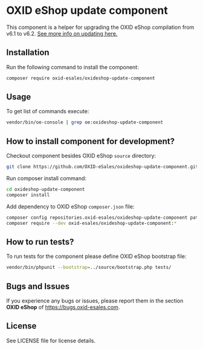 OXID eShop update component
===========================

This component is a helper for upgrading the OXID eShop compilation from v6.1 to v6.2. 
[See more info on updating here.](https://docs.oxid-esales.com/developer/en/6.2/update/eshop_from_6x_to_6y/update_to_62.html)

## Installation

Run the following command to install the component:

```bash
composer require oxid-esales/oxideshop-update-component
```

## Usage

To get list of commands execute:

```bash
vendor/bin/oe-console | grep oe:oxideshop-update-component
```

## How to install component for development?

Checkout component besides OXID eShop `source` directory:

```bash
git clone https://github.com/OXID-eSales/oxideshop-update-component.git
```

Run composer install command:

```bash
cd oxideshop-update-component
composer install
```

Add dependency to OXID eShop `composer.json` file:

```bash
composer config repositories.oxid-esales/oxideshop-update-component path oxideshop-update-component
composer require --dev oxid-esales/oxideshop-update-component:*
```

## How to run tests?

To run tests for the component please define OXID eShop bootstrap file:

```bash
vendor/bin/phpunit --bootstrap=../source/bootstrap.php tests/
```

## Bugs and Issues

If you experience any bugs or issues, please report them in the section **OXID eShop** of https://bugs.oxid-esales.com.

## License

See LICENSE file for license details.

